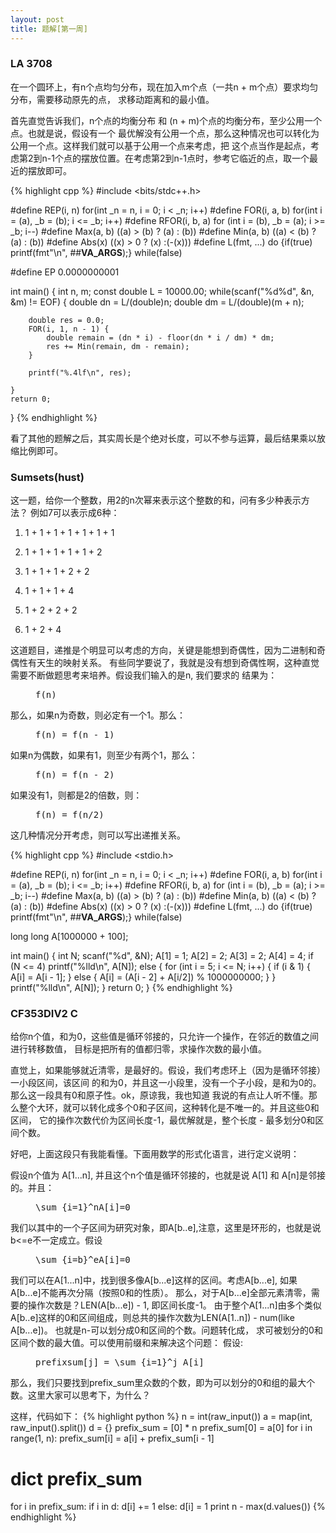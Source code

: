 ```yaml
---
layout: post
title: 题解[第一周]
---
```


### LA 3708
在一个圆环上，有n个点均匀分布，现在加入m个点（一共n + m个点）要求均匀分布，需要移动原先的点，
求移动距离和的最小值。

首先直觉告诉我们，n个点的均衡分布 和 (n + m)个点的均衡分布，至少公用一个点。也就是说，假设有一个
最优解没有公用一个点，那么这种情况也可以转化为公用一个点。这样我们就可以基于公用一个点来考虑，把
这个点当作是起点，考虑第2到n-1个点的摆放位置。在考虑第2到n-1点时，参考它临近的点，取一个最近的摆放即可。

{% highlight cpp %}
#include <bits/stdc++.h>

#define REP(i, n) for(int _n = n, i = 0; i < _n; i++)
#define FOR(i, a, b) for(int i = (a), _b = (b); i <= _b; i++)
#define RFOR(i, b, a) for (int i = (b), _b = (a); i >= _b; i--)
#define Max(a, b) ((a) > (b) ? (a) : (b))
#define Min(a, b) ((a) < (b) ? (a) : (b))
#define Abs(x) ((x) > 0 ? (x) :(-(x)))
#define L(fmt, ...) do {if(true) printf(fmt"\n", ##__VA_ARGS__);} while(false)

#define EP 0.0000000001

int main() {
    int n, m;
    const double L = 10000.00;
    while(scanf("%d%d", &n, &m) != EOF) {
        double dn = L/(double)n;
        double dm = L/(double)(m + n);
        
        double res = 0.0;
        FOR(i, 1, n - 1) {
            double remain = (dn * i) - floor(dn * i / dm) * dm;
            res += Min(remain, dm - remain);
        }
        
        printf("%.4lf\n", res);
        
    }
    return 0;
}
{% endhighlight %}

看了其他的题解之后，其实周长是个绝对长度，可以不参与运算，最后结果乘以放缩比例即可。

### Sumsets(hust)
这一题，给你一个整数，用2的n次幂来表示这个整数的和，问有多少种表示方法？
例如7可以表示成6种：

1) 1 + 1 + 1 + 1 + 1 + 1 + 1

2) 1 + 1 + 1 + 1 + 1 + 2

3) 1 + 1 + 1 + 2 + 2

4) 1 + 1 + 1 + 4

5) 1 + 2 + 2 + 2

6) 1 + 2 + 4

这道题目，递推是个明显可以考虑的方向，关键是能想到奇偶性，因为二进制和奇偶性有天生的映射关系。
有些同学要说了，我就是没有想到奇偶性啊，这种直觉需要不断做题思考来培养。假设我们输入的是n, 我们要求的
结果为：
<figure class="highlight"><pre class="mathquill-ivanjobs">f(n)</pre></figure>
那么，如果n为奇数，则必定有一个1。那么：
<figure class="highlight"><pre class="mathquill-ivanjobs">f(n) = f(n - 1)</pre></figure>
如果n为偶数，如果有1，则至少有两个1，那么：
<figure class="highlight"><pre class="mathquill-ivanjobs">f(n) = f(n - 2)</pre></figure>
如果没有1，则都是2的倍数，则：
<figure class="highlight"><pre class="mathquill-ivanjobs">f(n) = f(n/2)</pre></figure>
这几种情况分开考虑，则可以写出递推关系。

{% highlight cpp %}
#include <stdio.h>

#define REP(i, n) for(int _n = n, i = 0; i < _n; i++)
#define FOR(i, a, b) for(int i = (a), _b = (b); i <= _b; i++)
#define RFOR(i, b, a) for (int i = (b), _b = (a); i >= _b; i--)
#define Max(a, b) ((a) > (b) ? (a) : (b))
#define Min(a, b) ((a) < (b) ? (a) : (b))
#define Abs(x) ((x) > 0 ? (x) :(-(x)))
#define L(fmt, ...) do {if(true) printf(fmt"\n", ##__VA_ARGS__);} while(false)

long long A[1000000 + 100];

int main() {
    int N;
    scanf("%d", &N);
    A[1] = 1;
    A[2] = 2;
    A[3] = 2;
    A[4] = 4;
    if (N <= 4) printf("%lld\n", A[N]);
    else {
        for (int i = 5; i <= N; i++) {
            if (i & 1) {
                A[i] = A[i - 1];
            } else {
                A[i] = (A[i - 2] + A[i/2]) % 1000000000;
            }
        }
        printf("%lld\n", A[N]);
    }
    return 0;
}
{% endhighlight %}

### CF353DIV2 C
给你n个值，和为0，这些值是循环邻接的，只允许一个操作，在邻近的数值之间进行转移数值，
目标是把所有的值都归零，求操作次数的最小值。

直觉上，如果能够就近清零，是最好的。假设，我们考虑环上（因为是循环邻接）一小段区间，该区间
的和为0，并且这一小段里，没有一个子小段，是和为0的。那么这一段具有0和原子性。ok，原谅我，我也知道
我说的有点让人听不懂。那么整个大环，就可以转化成多个0和子区间，这种转化是不唯一的。并且这些0和区间，
它的操作次数代价为区间长度-1，最优解就是，整个长度 - 最多划分0和区间个数。

好吧，上面这段只有我能看懂。下面用数学的形式化语言，进行定义说明：

假设n个值为 A[1...n], 并且这个n个值是循环邻接的，也就是说 A[1] 和 A[n]是邻接的。并且：
<figure class="highlight"><pre class="mathquill-ivanjobs">\sum_{i=1}^nA[i]=0</pre></figure>
我们以其中的一个子区间为研究对象，即A[b..e],注意，这里是环形的，也就是说b<=e不一定成立。假设
<figure class="highlight"><pre class="mathquill-ivanjobs">\sum_{i=b}^eA[i]=0</pre></figure>
我们可以在A[1...n]中，找到很多像A[b...e]这样的区间。考虑A[b...e], 如果A[b...e]不能再次分隔（按照0和的性质）。
那么，对于A[b...e]全部元素清零，需要的操作次数是？LEN(A[b...e]) - 1, 即区间长度-1。
由于整个A[1...n]由多个类似A[b..e]这样的0和区间组成，则总共的操作次数为LEN(A[1..n]) - num(like A[b...e])。
也就是n-可以划分成0和区间的个数。问题转化成， 求可被划分的0和区间个数的最大值。可以使用前缀和来解决这个问题：
假设:
<figure class="highlight"><pre class="mathquill-ivanjobs">prefixsum[j] = \sum_{i=1}^j A[i]</pre></figure>
那么，我们只要找到prefix_sum里众数的个数，即为可以划分的0和组的最大个数。这里大家可以思考下，为什么？

这样，代码如下：
{% highlight python %}
n = int(raw_input())
a = map(int, raw_input().split())
d = {}
prefix_sum = [0] * n
prefix_sum[0] = a[0]
for i in range(1, n):
    prefix_sum[i] = a[i] + prefix_sum[i - 1]
# dict prefix_sum
for i in prefix_sum:
    if i in d:
        d[i] += 1
    else:
        d[i] = 1
print n - max(d.values())
{% endhighlight %}




